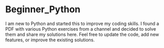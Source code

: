 # Beginner_Python
I am new to Python and started this to improve my coding skills. I found a PDF with various Python exercises from a channel and decided to solve them and share my solutions here.
Feel free to update the code, add new features, or improve the existing solutions.
